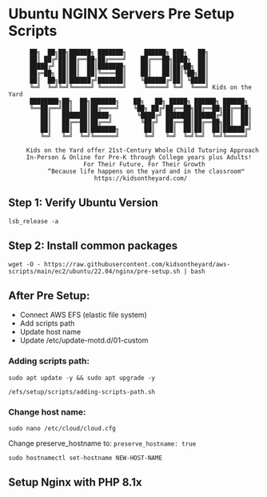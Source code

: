 # Ubuntu NGINX Servers Pre Setup Scripts
```
      ██╗  ██╗██╗██████╗ ███████╗     ██████╗ ███╗   ██╗
      ██║ ██╔╝██║██╔══██╗██╔════╝    ██╔═══██╗████╗  ██║
      █████╔╝ ██║██║  ██║███████╗    ██║   ██║██╔██╗ ██║
      ██╔═██╗ ██║██║  ██║╚════██║    ██║   ██║██║╚██╗██║
      ██║  ██╗██║██████╔╝███████║    ╚██████╔╝██║ ╚████║
      ╚═╝  ╚═╝╚═╝╚═════╝ ╚══════╝     ╚═════╝ ╚═╝  ╚═══╝ Kids on the Yard
      ████████╗██╗  ██╗███████╗    ██╗   ██╗ █████╗ ██████╗ ██████╗
      ╚══██╔══╝██║  ██║██╔════╝    ╚██╗ ██╔╝██╔══██╗██╔══██╗██╔══██╗
         ██║   ███████║█████╗       ╚████╔╝ ███████║██████╔╝██║  ██║
         ██║   ██╔══██║██╔══╝        ╚██╔╝  ██╔══██║██╔══██╗██║  ██║
         ██║   ██║  ██║███████╗       ██║   ██║  ██║██║  ██║██████╔╝
         ╚═╝   ╚═╝  ╚═╝╚══════╝       ╚═╝   ╚═╝  ╚═╝╚═╝  ╚═╝╚═════╝
                                                
     Kids on the Yard offer 21st-Century Whole Child Tutoring Approach 
     In-Person & Online for Pre-K through College years plus Adults! 
                     For Their Future, For Their Growth
           “Because life happens on the yard and in the classroom™
                        https://kidsontheyard.com/
```
## Step 1: Verify Ubuntu Version
```
lsb_release -a
```
## Step 2: Install common packages

```
wget -O - https://raw.githubusercontent.com/kidsontheyard/aws-scripts/main/ec2/ubuntu/22.04/nginx/pre-setup.sh | bash
```


## After Pre Setup:
* Connect AWS EFS (elastic file system)
* Add scripts path
* Update host name
* Update /etc/update-motd.d/01-custom

### Adding scripts path:

```
sudo apt update -y && sudo apt upgrade -y

/efs/setup/scripts/adding-scripts-path.sh
```

### Change host name:

```
sudo nano /etc/cloud/cloud.cfg
```
Change preserve_hostname to: `preserve_hostname: true`

```
sudo hostnamectl set-hostname NEW-HOST-NAME
```

 
## Setup Nginx with PHP 8.1x

